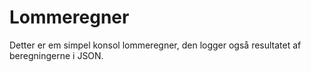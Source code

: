 # Lommeregner
Detter er em simpel konsol lommeregner, den logger også resultatet af beregningerne i JSON.
